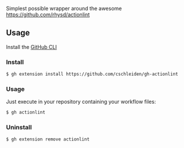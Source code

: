Simplest possible wrapper around the awesome https://github.com/rhysd/actionlint


## Usage

Install the [GitHub CLI](https://docs.github.com/en/github-cli/github-cli/quickstart)

### Install

```bash
$ gh extension install https://github.com/cschleiden/gh-actionlint
```

### Usage

Just execute in your repository containing your workflow files:

```bash
$ gh actionlint
```

### Uninstall

```bash
$ gh extension remove actionlint
```
